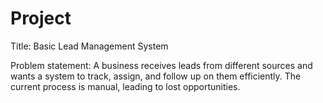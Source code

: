 # Project

Title: Basic Lead Management System

Problem statement: A business receives leads from different sources and wants a system to track, assign, and follow up on them efficiently. The current process is manual, leading to lost opportunities.


